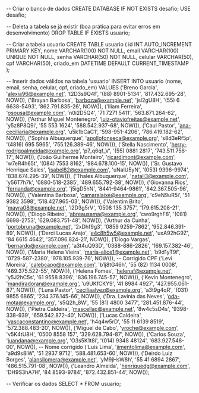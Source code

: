 -- Criar o banco de dados
CREATE DATABASE IF NOT EXISTS desafio;
USE desafio;

-- Deleta a tabela se já existir (boa prática para evitar erros em desenvolvimento)
DROP TABLE IF EXISTS usuario;

-- Criar a tabela usuario
CREATE TABLE usuario (
    id INT AUTO_INCREMENT PRIMARY KEY,
    nome VARCHAR(100) NOT NULL,
    email VARCHAR(100) UNIQUE NOT NULL,
    senha VARCHAR(50) NOT NULL,
    celular VARCHAR(50),
    cpf VARCHAR(50),
    criado_em DATETIME DEFAULT CURRENT_TIMESTAMP
);

-- Inserir dados válidos na tabela 'usuario'
INSERT INTO usuario (nome, email, senha, celular, cpf, criado_em) VALUES
('Breno Garcia', 'alexia96@example.net', 't2D3s9Q4f', '(88) 8901-5134', '817.432.695-28', NOW()),
('Brayan Barbosa', 'barboza@example.net', 'jsl2gU8H', '(55) 6 6638-5493', '862.791.835-26', NOW()),
('Iliam Ferreira', 'osousa@example.com', 'n0i2D5Q4', '71 7271 5411', '563.871.264-62', NOW()),
('Arthur Miguel Montenegro', 'luiz-otaviofreitas@example.net', 'y5z8P8Q9i', '55 553 1624', '588.542.937-68', NOW()),
('Caul Pastor', 'ana-ceciliaria@example.org', 'u5k1bCaC1', '598-951-4206', '786.419.182-62', NOW()),
('Sophia Albuquerque', 'apollofonseca@example.org', 's8d3eRf5p', '(4816) 695 5965', '755.126.389-46', NOW()),
('Stella Nascimento', 'herry-rodrigoalmeida@example.org', 'p7_q6qf_V', '(55) 0881 2817', '743.511.756-17', NOW()),
('João Guilherme Monteiro', 'ricardimont@example.com', 'w7eR4h65t', '(084) 7553 8162', '984.678.100-15', NOW()),
('Sr. Gustavo Henrique Sales', 'isabel82@example.com', 'uNalU5yN', '(053) 9396-9974', '838.674.295-39', NOW()),
('Thales Albuquerque', 'natali3@example.com', 'y56T7h7k', '0880-518-2385', '489.655.792-38', NOW()),
('Giovanna Rios', 'fernanda@example.org', 'j5igD5hN', '8441-9464-9861', '842.367.505-96', NOW()),
('Valentina Barbosa', 'camaralaixe@example.org', 'c9eN9uR5i', '51 9382 3598', '518.427.965-03', NOW()),
('Valentim Brito', 'mayra08@example.net', 'i2D3g5rV', '0508 135 3757', '179.615.208-21', NOW()),
('Diogo Ribeiro', 'abreausama@example.org', 'cwo9rghF8', '(081) 6698-2753', '629.083.751-48', NOW()),
('Arthur da Cunha', 'portobruna@example.net', '2xDhf9g3', '0859 9259-7862', '952.846.391-89', NOW()),
('Derci Lucas Arajo', 'e4c8h5w5@example.net', 'uxA92hG9Z', '84 6615 4642', '357.096.824-21', NOW()),
('Diogo Vargas', 'bernardo@example.com', 'a3t4uQ93D', '0388-886-2826', '169.157.382-46', NOW()),
('Maria Helena Vieira', 'maria-alice1@example.net', 'b9d1yT9f', '0729-587-2380', '978.105.939-76', NOW()), -- Corrigido CPF
('Levi Moreira', 'calebcapo@example.com', 'b1j8tG46h', '55 (82) 1134 0008', '469.375.522-55', NOW()),
('Helena Fomes', 'helenaf@example.net', 'y5J2hC5s', '61 9558 8396', '836.196.745-57', NOW()),
('Kevin Montenegro', 'mandiradoran@example.org', 'u9UKfCKY9', '41 8984 4927', '427.955.061-87', NOW()),
('Luna Pastor', 'ceciliaalvez@example.org', 'a3t9g4qR', '(031) 9855 6865', '234.376.145-66', NOW()),
('Dra. Lavinia das Neves', 'oda-mota@example.org', 's5Q2h_8W', '55 (81) 4800 3477', '281.451.876-44', NOW()),
('Pietra Caldeira', 'mascellac@example.net', '8w4c5sD4s', '9398-338-939', '659.542.872-40', NOW()),
('Lucas Caldeira', 'vascaconstantino@example.net', 'h4q4w5rD', '55 11 6139 8519', '572.388.483-20', NOW()),
('Miguel de Cabo', 'yroche@example.com', 'v5K4tU8H', '0500 8558 157', '329.628.794-87', NOW()),
('Carlos Souza', 'juandana@example.org', 'O3s5K1t8i', '(014) 9348 48124', '683.927.548-00', NOW()), -- Nome corrigido
('Luis Lima', 'jimentolima@example.com', 'a9d9s8iW', '51 2937 9712', '588.481.653-60', NOW()),
('Deirdo Luiz Borges', 'alansilomera@example.net', 'yM9jHsW8h', '55 41 6894 2867', '486.515.791-08', NOW()),
('Leandro Almeida', 'henriquedg@example.com', 'DH9S3hA7H', '84 8593-9784', '872.432.851-44', NOW());

-- Verificar os dados
SELECT * FROM usuario;
